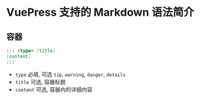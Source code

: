 # VuePress 支持的 Markdown 语法简介

## 容器

```md
::: <type> [title]
[content]
:::
```

- `type` 必填, 可选 `tip`, `warning`, `danger`, `details`
- `title` 可选, 容器标题
- `content` 可选, 容器内的详细内容
